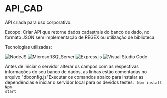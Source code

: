 # API_CAD

API criada para uso corporativo.

Escopo: Criar API que retorne dados cadastrais do banco de dado, no formato JSON sem implementação de REGEX ou utilização de biblioteca. 

Tecnologias utilizadas:

![NodeJS](https://img.shields.io/badge/node.js-6DA55F?style=for-the-badge&logo=node.js&logoColor=white) ![MicrosoftSQLServer](https://img.shields.io/badge/Microsoft%20SQL%20Server-CC2927?style=for-the-badge&logo=microsoft%20sql%20server&logoColor=white) ![Express.js](https://img.shields.io/badge/express.js-%23404d59.svg?style=for-the-badge&logo=express&logoColor=%2361DAFB) ![Visual Studio Code](https://img.shields.io/badge/Visual%20Studio%20Code-0078d7.svg?style=for-the-badge&logo=visual-studio-code&logoColor=white)

Antes de iniciar o servidor alterar os campos com as respectivas informações do seu banco de dados, as linhas estão comentadas no arquivo "dbconfig.js"Executar os comandos abaixo para instalar as dependências e iniciar o servidor local para os devidos testes:
<code>
Npm install
Npm start
</code>




